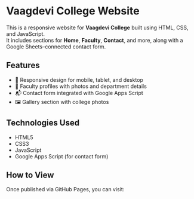 # Vaagdevi College Website

This is a responsive website for **Vaagdevi College** built using HTML, CSS, and JavaScript.  
It includes sections for **Home**, **Faculty**, **Contact**, and more, along with a Google Sheets–connected contact form.

## Features
- 🎨 Responsive design for mobile, tablet, and desktop
- 🏫 Faculty profiles with photos and department details
- 📬 Contact form integrated with Google Apps Script
- 🖼️ Gallery section with college photos

## Technologies Used
- HTML5
- CSS3
- JavaScript
- Google Apps Script (for contact form)

## How to View
Once published via GitHub Pages, you can visit:


